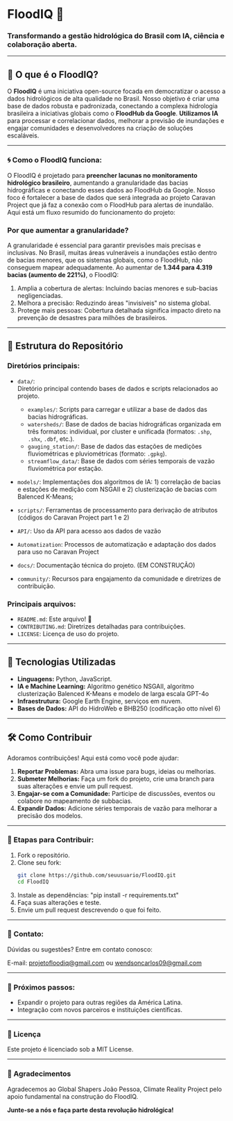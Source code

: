 # FloodIQ 🌊

### **Transformando a gestão hidrológica do Brasil com IA, ciência e colaboração aberta.**

---

## 📖 O que é o FloodIQ?

O **FloodIQ** é uma iniciativa open-source focada em democratizar o acesso a dados hidrológicos de alta qualidade no Brasil. Nosso objetivo é criar uma base de dados robusta e padronizada, conectando a complexa hidrologia brasileira a iniciativas globais como o **FloodHub da Google**. **Utilizamos IA** para processar e correlacionar dados, melhorar a previsão de inundações e engajar comunidades e desenvolvedores na criação de soluções escaláveis.

---

### 🌀 Como o FloodIQ funciona: 

O FloodIQ é projetado para **preencher lacunas no monitoramento hidrológico brasileiro**, aumentando a granularidade das bacias hidrográficas e conectando esses dados ao FloodHub da Google. Nosso foco é fortalecer a base de dados que será integrada ao projeto Caravan Project que já faz a conexão com o FloodHub para alertas de inundalão. Aqui está um fluxo resumido do funcionamento do projeto:

### Por que aumentar a granularidade?

A granularidade é essencial para garantir previsões mais precisas e inclusivas. No Brasil, muitas áreas vulneráveis a inundações estão dentro de bacias menores, que os sistemas globais, como o FloodHub, não conseguem mapear adequadamente. Ao aumentar de **1.344 para 4.319 bacias (aumento de 221%)**, o FloodIQ:

1. Amplia a cobertura de alertas: Incluindo bacias menores e sub-bacias negligenciadas.
2. Melhora a precisão: Reduzindo áreas "invisíveis" no sistema global.
3. Protege mais pessoas: Cobertura detalhada significa impacto direto na prevenção de desastres para milhões de brasileiros.

---

## 📂 Estrutura do Repositório

### Diretórios principais:
- `data/`:  
  Diretório principal contendo bases de dados e scripts relacionados ao projeto.  

  - `examples/`: Scripts para carregar e utilizar a base de dados das bacias hidrográficas. 
  - `watersheds/`: Base de dados de bacias hidrográficas organizada em três formatos: individual, por cluster e unificada (formatos: `.shp`, `.shx`, `.dbf`, etc.).  
  - `gauging_station/`: Base de dados das estações de medições fluviométricas e pluviométricas (formato: `.gpkg`).  
  - `streamflow_data/`: Base de dados com séries temporais de vazão fluviométrica por estação.  

- `models/`: Implementações dos algoritmos de IA: 1) correlação de bacias e estações de medição com NSGAII e 2) clusterização de bacias com Balenced K-Means;  
- `scripts/`: Ferramentas de processamento para derivação de atributos (códigos do Caravan Project part 1 e 2)
- `API/`: Uso da API para acesso aos dados de vazão
- `Automatization`: Processos de automatização e adaptação dos dados para uso no Caravan Project
- `docs/`: Documentação técnica do projeto. (EM CONSTRUÇÃO)  
- `community/`: Recursos para engajamento da comunidade e diretrizes de contribuição.

### Principais arquivos:
- `README.md`: Este arquivo! 🎉  
- `CONTRIBUTING.md`: Diretrizes detalhadas para contribuições.  
- `LICENSE`: Licença de uso do projeto.  

---

## 🚀 Tecnologias Utilizadas

- **Linguagens:** Python, JavaScript.  
- **IA e Machine Learning:** Algoritmo genético NSGAII, algoritmo clusterização Balenced K-Means e modelo de larga escala GPT-4o  
- **Infraestrutura:** Google Earth Engine, serviços em nuvem.  
- **Bases de Dados:** API do HidroWeb e BHB250 (codificação otto nível 6)

---

## 🛠️ Como Contribuir

Adoramos contribuições! Aqui está como você pode ajudar:  

1. **Reportar Problemas:** Abra uma issue para bugs, ideias ou melhorias.  
2. **Submeter Melhorias:** Faça um fork do projeto, crie uma branch para suas alterações e envie um pull request.  
3. **Engajar-se com a Comunidade:** Participe de discussões, eventos ou colabore no mapeamento de subbacias.  
4. **Expandir Dados:** Adicione séries temporais de vazão para melhorar a precisão dos modelos.

---

### 🚩 Etapas para Contribuir:
1. Fork o repositório.  
2. Clone seu fork:
   ```bash
   git clone https://github.com/seuusuario/FloodIQ.git
   cd FloodIQ
3. Instale as dependências: "pip install -r requirements.txt"
4. Faça suas alterações e teste.
5. Envie um pull request descrevendo o que foi feito.

---

### 📧 Contato:

Dúvidas ou sugestões? Entre em contato conosco:

E-mail: projetofloodiq@gmail.com ou wendsoncarlos09@gmail.com

---

### 🧩 Próximos passos:

- Expandir o projeto para outras regiões da América Latina.
- Integração com novos parceiros e instituições científicas.

---

### 📝 Licença

Este projeto é licenciado sob a MIT License.

---

### 🙌 Agradecimentos

Agradecemos ao Global Shapers João Pessoa, Climate Reality Project pelo apoio fundamental na construção do FloodIQ.

**Junte-se a nós e faça parte desta revolução hidrológica!**

